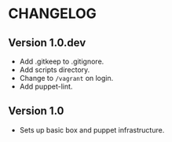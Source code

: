 # CHANGELOG

## Version 1.0.dev

- Add .gitkeep to .gitignore.
- Add scripts directory.
- Change to `/vagrant` on login.
- Add puppet-lint.

## Version 1.0

- Sets up basic box and puppet infrastructure.
